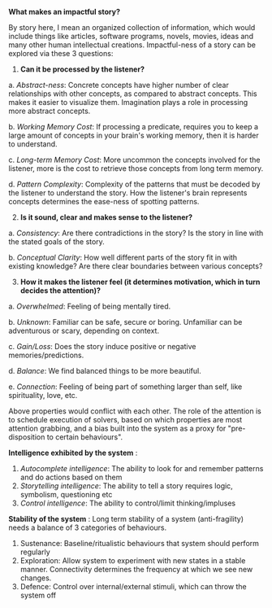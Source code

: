 **What makes an impactful story?**

By story here, I mean an organized collection of information, which would include things like articles, software
programs, novels, movies, ideas and many other human intellectual creations. Impactful-ness of a story can be explored
via these 3 questions:

1. **Can it be processed by the listener?**

a. _Abstract-ness_: Concrete concepts have higher number of clear relationships with other concepts, as compared to
abstract concepts. This makes it easier to visualize them. Imagination plays a role in processing more abstract
concepts.

b. _Working Memory Cost_: If processing a predicate, requires you to keep a large amount of concepts in your brain's
working memory, then it is harder to understand.

c. _Long-term Memory Cost_: More uncommon the concepts involved for the listener, more is the cost to retrieve those
concepts from long term memory.

d. _Pattern Complexity_: Complexity of the patterns that must be decoded by the listener to understand the story. How
the listener's brain represents concepts determines the ease-ness of spotting patterns.

2. **Is it sound, clear and makes sense to the listener?**

a. _Consistency_: Are there contradictions in the story? Is the story in line with the stated goals of the story.

b. _Conceptual Clarity_: How well different parts of the story fit in with existing knowledge? Are there clear
boundaries between various concepts?

3. **How it makes the listener feel (it determines motivation, which in turn decides the attention)?**

a. _Overwhelmed_: Feeling of being mentally tired.

b. _Unknown_: Familiar can be safe, secure or boring. Unfamiliar can be adventurous or scary, depending on context.

c. _Gain/Loss_: Does the story induce positive or negative memories/predictions.

d. _Balance_: We find balanced things to be more beautiful.

e. _Connection_: Feeling of being part of something larger than self, like spirituality, love, etc.

Above properties would conflict with each other. The role of the attention is to schedule execution of solvers, based on
which properties are most attention grabbing, and a bias built into the system as a proxy for "pre-disposition to
certain behaviours".

**Intelligence exhibited by the system** :

1) _Autocomplete intelligence_: The ability to look for and remember patterns and do actions based on them
2) _Storytelling intelligence_: The ability to tell a story requires logic, symbolism, questioning etc
3) _Control intelligence_: The ability to control/limit thinking/impluses

**Stability of the system** :
Long term stability of a system (anti-fragility) needs a balance of 3 categories of behaviours.

1) Sustenance: Baseline/ritualistic behaviours that system should perform regularly
2) Exploration: Allow system to experiment with new states in a stable manner. Connectivity determines the frequency at
   which we see new changes.
3) Defence: Control over internal/external stimuli, which can throw the system off
